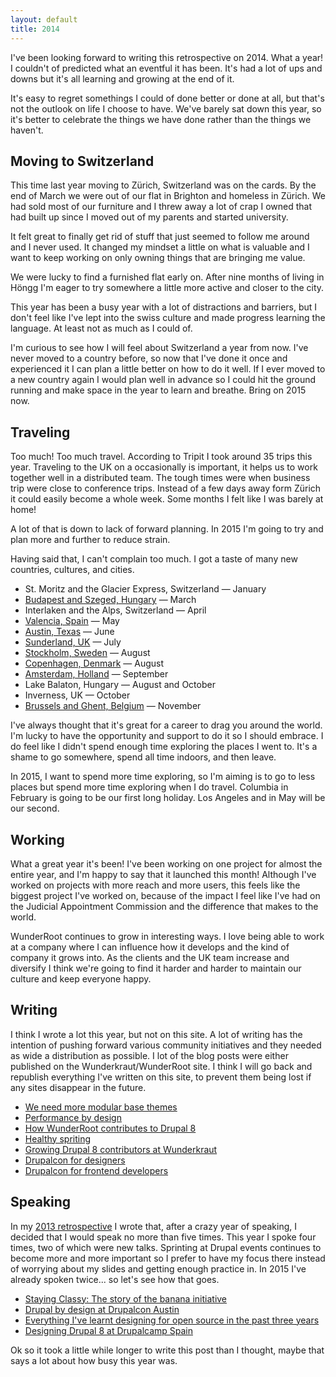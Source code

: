 ```yaml
---
layout: default
title: 2014
---
```


I've been looking forward to writing this retrospective on 2014. What a year! I couldn't of predicted what an eventful it has been. It's had a lot of ups and downs but it's all learning and growing at the end of it.

It's easy to regret somethings I could of done better or done at all, but that's not the outlook on life I choose to have. We've barely sat down this year, so it's better to celebrate the things we have done rather than the things we haven't.

## Moving to Switzerland

This time last year moving to Zürich, Switzerland was on the cards. By the end of March we were out of our flat in Brighton and homeless in Zürich. We had sold most of our furniture and I threw away a lot of crap I owned that had built up since I moved out of my parents and started university.

It felt great to finally get rid of stuff that just seemed to follow me around and I never used. It changed my mindset a little on what is valuable and I want to keep working on only owning things that are bringing me value.

We were lucky to find a furnished flat early on. After nine months of living in Höngg I'm eager to try somewhere a little more active and closer to the city.

This year has been a busy year with a lot of distractions and barriers, but I don't feel like I've lept into the swiss culture and made progress learning the language. At least not as much as I could of.

I'm curious to see how I will feel about Switzerland a year from now. I've never moved to a country before, so now that I've done it once and experienced it I can plan a little better on how to do it well. If I ever moved to a new country again I would plan well in advance so I could hit the ground running and make space in the year to learn and breathe. Bring on 2015 now.

## Traveling

Too much! Too much travel. According to Tripit I took around 35 trips this year. Traveling to the UK on a occasionally is important, it helps us to work together well in a distributed team. The tough times were when business trip were close to conference trips. Instead of a few days away form Zürich it could easily become a whole week. Some months I felt like I was barely at home!

A lot of that is down to lack of forward planning. In 2015 I'm going to try and plan more and further to reduce strain.

Having said that, I can't complain too much. I got a taste of many new countries, cultures, and cities.

* St. Moritz and the Glacier Express, Switzerland — January
* [Budapest and Szeged, Hungary](http://szeged2014.drupaldays.org) — March
* Interlaken and the Alps, Switzerland — April
* [Valencia, Spain](http://2014.drupalcamp.es) — May
* [Austin, Texas](https://austin2014.drupal.org) — June
* [Sunderland, UK](http://camp.drupalne.org) — July
* [Stockholm, Sweden](http://hybridconf.net) — August
* [Copenhagen, Denmark](http://frontendunited.org) — August
* [Amsterdam, Holland](https://amsterdam2014.drupal.org) — September
* Lake Balaton, Hungary — August and October
* Inverness, UK — October
* [Brussels and Ghent, Belgium](http://ghent2014.drupalcamp.be) — November

I've always thought that it's great for a career to drag you around the world. I'm lucky to have the opportunity and support to do it so I should embrace. I do feel like I didn't spend enough time exploring the places I went to. It's a shame to go somewhere, spend all time indoors, and then leave.

In 2015, I want to spend more time exploring, so I'm aiming is to go to less places but spend more time exploring when I do travel. Columbia in February is going to be our first long holiday. Los Angeles and in May will be our second.

## Working

What a great year it's been! I've been working on one project for almost the entire year, and I'm happy to say that it launched this month! Although I've worked on projects with more reach and more users, this feels like the biggest project I've worked on, because of the impact I feel like I've had on the Judicial Appointment Commission and the difference that makes to the world.

WunderRoot continues to grow in interesting ways. I love being able to work at a company where I can influence how it develops and the kind of company it grows into. As the clients and the UK team increase and diversify I think we're going to find it harder and harder to maintain our culture and keep everyone happy.

## Writing

I think I wrote a lot this year, but not on this site. A lot of writing has the intention of pushing forward various community initiatives and they needed as wide a distribution as possible. I lot of the blog posts were either published on the Wunderkraut/WunderRoot site. I think I will go back and republish everything I've written on this site, to prevent them being lost if any sites disappear in the future.

* [We need more modular base themes](https://medium.com/@lewisnyman/we-need-more-modular-base-themes-f3fcf3ea893f)
* [Performance by design](http://www.wunderroot.co.uk/blog/performance-design)
* [How WunderRoot contributes to Drupal 8](http://www.wunderroot.co.uk/blog/how-wunderroot-contributes-drupal-8)
* [Healthy spriting](http://www.wunderkraut.com/blog/healthy-sprinting/2014-07-25)
* [Growing Drupal 8 contributors at Wunderkraut](http://www.wunderkraut.com/blog/growing-drupal-8-contributors-at-wunderkraut/2014-11-21)
* [Drupalcon for designers](https://amsterdam2014.drupal.org/news/drupalcon-designers)
* [Drupalcon for frontend developers](https://amsterdam2014.drupal.org/news/drupalcon-frontend-developers)

## Speaking

In my [2013 retrospective](/blog/2013) I wrote that, after a crazy year of speaking, I decided that I would speak no more than five times. This year I spoke four times, two of which were new talks. Sprinting at Drupal events continues to become more and more important so I prefer to have my focus there instead of worrying about my slides and getting enough practice in. In 2015 I've already spoken twice... so let's see how that goes.

* [Staying Classy: The story of the banana initiative](https://groups.drupal.org/node/448453)
* [Drupal by design at Drupalcon Austin](https://austin2014.drupal.org/session/drupal-design.html)
* [Everything I've learnt designing for open source in the past three years](http://frontendunited.org/session-info/everything-i%E2%80%99ve-learnt-designing-open-source-past-3-years-0)
* [Designing Drupal 8 at Drupalcamp Spain]()

Ok so it took a little while longer to write this post than I thought, maybe that says a lot about how busy this year was.

